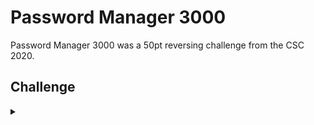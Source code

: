 <H1>Password Manager 3000</H1>
<p></p>
Password Manager 3000 was a 50pt reversing challenge from the CSC 2020.
<p></p>
<H2>Challenge</H2>
<details>
    <summary></summary>
<p></p>
We recovered a custom password manager from a suspects computer, can
you recover their banking password?
<p></p>
<details>
    <summary>Hint</summary>
<p></p>
I wonder how they're storing the passwords..
<p></p>
</details>
<p></p>
Challenge File: <a href="https://drive.google.com/file/d/18IcGoF_C5v_qHU6hT-fJrj-l7dfap4Qz/view?usp=sharing" rel="nofollow">Google Drive</a>
<p></p>
<details>
    <summary>Walkthrough</summary>
<p></p>

</details>
</details>